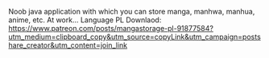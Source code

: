 Noob java application with which you can store manga, manhwa, manhua, anime, etc. At work...
Language PL
Downlaod: https://www.patreon.com/posts/mangastorage-pl-91877584?utm_medium=clipboard_copy&utm_source=copyLink&utm_campaign=postshare_creator&utm_content=join_link

